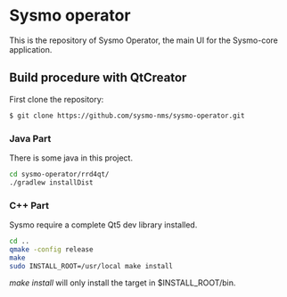 Sysmo operator
==============

This is the repository of Sysmo Operator, the main UI for the Sysmo-core application.

Build procedure with QtCreator
------------------------------

First clone the repository:
```sh
$ git clone https://github.com/sysmo-nms/sysmo-operator.git
```

### Java Part
There is some java in this project.
```sh
cd sysmo-operator/rrd4qt/
./gradlew installDist
```

### C++ Part
Sysmo require a complete Qt5 dev library installed.
```sh
cd ..
qmake -config release
make
sudo INSTALL_ROOT=/usr/local make install
```

*make install* will only install the target in $INSTALL_ROOT/bin.